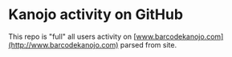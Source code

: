 
# Kanojo activity on GitHub

This repo is "full" all users activity on [www.barcodekanojo.com](http://www.barcodekanojo.com) parsed from site.

